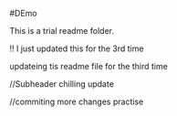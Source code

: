 #DEmo

This is a trial readme folder.

!! I just updated this for the 3rd time

updateing tis readme file for the third time

//Subheader chilling update


//commiting more changes practise
